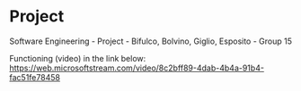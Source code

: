 # Project
Software Engineering - Project - Bifulco, Bolvino, Giglio, Esposito - Group 15

Functioning (video) in the link below:
https://web.microsoftstream.com/video/8c2bff89-4dab-4b4a-91b4-fac51fe78458

